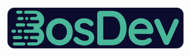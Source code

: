 <div align="center">
   <p>
      <a href="https://github.com/boshold#is=awesome">
        <img src="profile/logo.svg" alt="Logo" width="80%"/>
      </a>
   </p>
</div>